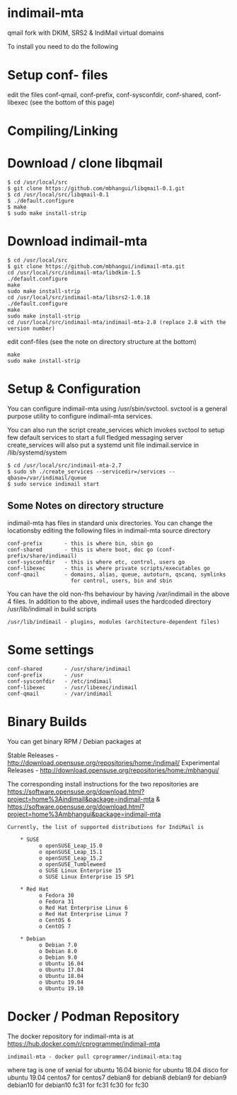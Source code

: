 # indimail-mta
qmail fork with DKIM, SRS2 &amp; IndiMail virtual domains

To install you need to do the following

# Setup conf- files

edit the files conf-qmail, conf-prefix, conf-sysconfdir, conf-shared, conf-libexec
(see the bottom of this page)

# Compiling/Linking

# Download / clone libqmail
```
$ cd /usr/local/src
$ git clone https://github.com/mbhangui/libqmail-0.1.git
$ cd /usr/local/src/libqmail-0.1
$ ./default.configure
$ make
$ sudo make install-strip
```
   
# Download indimail-mta
```
$ cd /usr/local/src
$ git clone https://github.com/mbhangui/indimail-mta.git
cd /usr/local/src/indimail-mta/libdkim-1.5
./default.configure
make
sudo make install-strip
cd /usr/local/src/indimail-mta/libsrs2-1.0.18
./default.configure
make
sudo make install-strip
cd /usr/local/src/indimail-mta/indimail-mta-2.8 (replace 2.8 with the version number)
```

edit conf-files (see the note on directory structure at the bottom)

```
make
sudo make install-strip
```

# Setup & Configuration
You can configure indimail-mta using /usr/sbin/svctool. svctool is a general purpose utility to configure indimail-mta services.

You can also run the script create_services which invokes svctool to setup few default services to start a full fledged messaging server create_services will also put a systemd unit file indimail.service in /lib/systemd/system

```
$ cd /usr/local/src/indimail-mta-2.7
$ sudo sh ./create_services --servicedir=/services --qbase=/var/indimail/queue
$ sudo service indimail start
```

## Some Notes on directory structure
indimail-mta has files in standard unix directories. You can change
the locationsby editing the following files in indimail-mta source
directory
```
conf-prefix       - this is where bin, sbin go
conf-shared       - this is where boot, doc go (conf-prefix/share/indimail)
conf-sysconfdir   - this is where etc, control, users go
conf-libexec      - this is where private scripts/executables go
conf-qmail        - domains, alias, queue, autoturn, qscanq, symlinks
                    for control, users, bin and sbin
```

You can have the old non-fhs behaviour by having /var/indimail in the
above 4 files. In addition to the above, indimail uses the hardcoded
directory /usr/lib/indimail in build scripts
```
/usr/lib/indimail - plugins, modules (architecture-dependent files)
```

# Some settings
```
conf-shared       - /usr/share/indimail
conf-prefix       - /usr
conf-sysconfdir   - /etc/indimail
conf-libexec      - /usr/libexec/indimail
conf-qmail        - /var/indimail
```

# Binary Builds
You can get binary RPM / Debian packages at

Stable Releases       - http://download.opensuse.org/repositories/home:/indimail/
Experimental Releases - http://download.opensuse.org/repositories/home:/mbhangui/

The corresponding install instructions for the two repositories are
https://software.opensuse.org/download.html?project=home%3Aindimail&package=indimail-mta
&
https://software.opensuse.org/download.html?project=home%3Ambhangui&package=indimail-mta

```
Currently, the list of supported distributions for IndiMail is

    * SUSE
          o openSUSE_Leap_15.0
          o openSUSE_Leap_15.1
          o openSUSE_Leap_15.2
		  o openSUSE_Tumbleweed
          o SUSE Linux Enterprise 15
          o SUSE Linux Enterprise 15 SP1

    * Red Hat
          o Fedora 30
          o Fedora 31
          o Red Hat Enterprise Linux 6
          o Red Hat Enterprise Linux 7
          o CentOS 6
          o CentOS 7

    * Debian
          o Debian 7.0
          o Debian 8.0
          o Debian 9.0
          o Ubuntu 16.04
          o Ubuntu 17.04
          o Ubuntu 18.04
          o Ubuntu 19.04
          o Ubuntu 19.10
```

# Docker / Podman Repository
The docker repository for indimail-mta is at
https://hub.docker.com/r/cprogrammer/indimail-mta

```
indimail-mta - docker pull cprogrammer/indimail-mta:tag
```

where tag is one of
xenial   for ubuntu 16.04
bionic   for ubuntu 18.04
disco    for ubuntu 19.04
centos7  for centos7
debian8  for debian8
debian9  for debian9
debian10 for debian10
fc31     for fc31
fc30     for fc30
